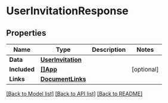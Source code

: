 # UserInvitationResponse

## Properties

Name | Type | Description | Notes
------------ | ------------- | ------------- | -------------
**Data** | [**UserInvitation**](UserInvitation.md) |  | 
**Included** | [**[]App**](App.md) |  | [optional] 
**Links** | [**DocumentLinks**](DocumentLinks.md) |  | 

[[Back to Model list]](../README.md#documentation-for-models) [[Back to API list]](../README.md#documentation-for-api-endpoints) [[Back to README]](../README.md)


